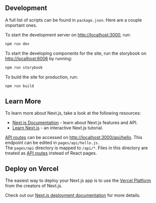 ## Development
A full list of scripts can be found in `package.json`. Here are a couple important ones.

To start the development server on [http://localhost:3000](http://localhost:3000), run:
```bash
npm run dev
```

To start the developing components for the site, run the storybook on [http://localhost:6006](http://localhost:6006) by running:
```bash
npm run storybook
```

To build the site for production, run:
```bash
npm run build
```

## Learn More

To learn more about Next.js, take a look at the following resources:

- [Next.js Documentation](https://nextjs.org/docs) - learn about Next.js features and API.
- [Learn Next.js](https://nextjs.org/learn) - an interactive Next.js tutorial.

[API routes](https://nextjs.org/docs/api-routes/introduction) can be accessed on [http://localhost:3000/api/hello](http://localhost:3000/api/hello). This endpoint can be edited in `pages/api/hello.js`.  
The `pages/api` directory is mapped to `/api/*`. Files in this directory are treated as [API routes](https://nextjs.org/docs/api-routes/introduction) instead of React pages.

## Deploy on Vercel

The easiest way to deploy your Next.js app is to use the [Vercel Platform](https://vercel.com/new?utm_medium=default-template&filter=next.js&utm_source=create-next-app&utm_campaign=create-next-app-readme) from the creators of Next.js.

Check out our [Next.js deployment documentation](https://nextjs.org/docs/deployment) for more details.
